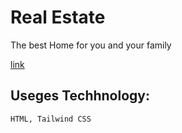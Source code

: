 # Real Estate

The best Home for you and your family

[link](https://yourhostingservice.netlify.app/ "hostingService")

## Useges Techhnology:

```
HTML, Tailwind CSS

```


